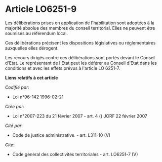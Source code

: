 # Article LO6251-9

Les délibérations prises en application de l'habilitation sont adoptées à la majorité absolue des membres du conseil
territorial. Elles ne peuvent être soumises au référendum local. 

Ces délibérations précisent les dispositions législatives ou réglementaires auxquelles elles dérogent. 

Les recours dirigés contre ces délibérations sont portés devant le Conseil d'Etat. Le représentant de l'Etat peut les déférer
au Conseil d'Etat dans les conditions et avec les effets prévus à l'article LO 6251-7.

**Liens relatifs à cet article**

_Codifié par_:

  - Loi n°96-142 1996-02-21

_Créé par_:

  - Loi n°2007-223 du 21 février 2007 - art. 4 () JORF 22 février 2007

_Cité par_:

  - Code de justice administrative. - art. L311-10 (V)

_Cite_:

  - Code général des collectivités territoriales - art. LO6251-7 (V)
